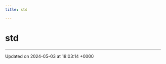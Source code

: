```yaml
---
title: std

---
```


# std








-------------------------------

Updated on 2024-05-03 at 18:03:14 +0000